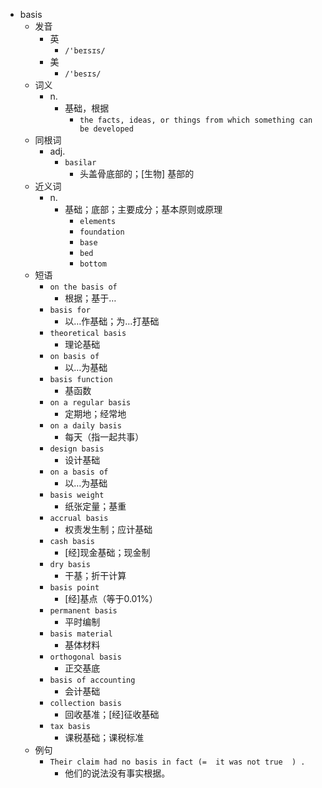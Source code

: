 - basis
  - 发音
    - 英
      - `/'beɪsɪs/`
    - 美
      - `/'besɪs/`
  - 词义
    - n.
      - 基础，根据
        - `the facts, ideas, or things from which something can be developed`
  - 同根词
    - adj.
      - `basilar`
        - 头盖骨底部的；[生物] 基部的
  - 近义词
    - n.
      - 基础；底部；主要成分；基本原则或原理
        - `elements`
        - `foundation`
        - `base`
        - `bed`
        - `bottom`
  - 短语
    - `on the basis of`
      - 根据；基于… 
    - `basis for`
      - 以…作基础；为…打基础 
    - `theoretical basis`
      - 理论基础 
    - `on basis of`
      - 以…为基础 
    - `basis function`
      - 基函数 
    - `on a regular basis`
      - 定期地；经常地 
    - `on a daily basis`
      - 每天（指一起共事） 
    - `design basis`
      - 设计基础 
    - `on a basis of`
      - 以…为基础 
    - `basis weight`
      - 纸张定量；基重 
    - `accrual basis`
      - 权责发生制；应计基础 
    - `cash basis`
      - [经]现金基础；现金制 
    - `dry basis`
      - 干基；折干计算 
    - `basis point`
      - [经]基点（等于0.01%） 
    - `permanent basis`
      - 平时编制 
    - `basis material`
      - 基体材料 
    - `orthogonal basis`
      - 正交基底 
    - `basis of accounting`
      - 会计基础 
    - `collection basis`
      - 回收基准；[经]征收基础 
    - `tax basis`
      - 课税基础；课税标准 
  - 例句
    - `Their claim had no basis in fact (=  it was not true  ) .`
      - 他们的说法没有事实根据。

